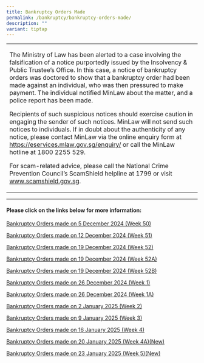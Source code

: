 ```yaml
---
title: Bankruptcy Orders Made
permalink: /bankruptcy/bankruptcy-orders-made/
description: ""
variant: tiptap
---
```

<table style="minWidth: 25px">
<colgroup>
<col>
</colgroup>
<tbody>
<tr>
<td rowspan="1" colspan="1">
<p>The Ministry of Law has been alerted to a case involving the falsification
of a notice purportedly issued by the Insolvency &amp; Public Trustee’s
Office. In this case, a notice of bankruptcy orders was doctored to show
that a bankruptcy order had been made against an individual, who was then
pressured to make payment. The individual notified MinLaw about the matter,
and a police report has been made.</p>
<p>Recipients of such suspicious notices should exercise caution in engaging
the sender of such notices. MinLaw will not send such notices to individuals.
If in doubt about the authenticity of any notice, please contact MinLaw
via the online enquiry form at <a href="https://eservices.mlaw.gov.sg/enquiry/" rel="noopener nofollow" target="_blank">https://eservices.mlaw.gov.sg/enquiry/</a> or
call the MinLaw hotline at 1800 2255 529.</p>
<p>For scam-related advice, please call the National Crime Prevention Council’s
ScamShield helpline at 1799 or visit <a href="https://www.scamshield.gov.sg/" rel="noopener nofollow" target="_blank">www.scamshield.gov.sg</a>.</p>
</td>
</tr>
</tbody>
</table>
<hr>
<h4><strong>Please click on the links below for more information:</strong></h4>
<p><a href="/files/BOs Made/Bankruptcy_Orders_made_on_5_December_2024__Week_50_.pdf" rel="noopener nofollow" target="_blank">Bankruptcy Orders made on 5 December 2024 (Week 50)</a>
</p>
<p><a href="/files/BOs Made/Bankruptcy_Orders_made_on_12_December_2024__Week_51_.pdf" rel="noopener nofollow" target="_blank">Bankruptcy Orders made on 12 December 2024 (Week 51)</a>
</p>
<p><a href="/files/BOs Made/Bankruptcy_Orders_made_on_19_December_2024__Week_52_.pdf" rel="noopener nofollow" target="_blank">Bankruptcy Orders made on 19 December 2024 (Week 52)</a>
</p>
<p><a href="/files/BOs Made/Bankruptcy_Orders_made_on_19_December_2024__Week_52A_.pdf" rel="noopener nofollow" target="_blank">Bankruptcy Orders made on 19 December 2024 (Week 52A)</a>
</p>
<p><a href="/files/BOs Made/Bankruptcy_Orders_made_on_19_December_2024__Week_52B_.pdf" rel="noopener nofollow" target="_blank">Bankruptcy Orders made on 19 December 2024 (Week 52B)</a>
</p>
<p><a href="/files/BOs Made/Bankruptcy_Orders_made_on_26_December_2024__Week_1_.pdf" rel="noopener nofollow" target="_blank">Bankruptcy Orders made on 26 December 2024 (Week 1)</a>
</p>
<p><a href="/files/BOs Made/Bankruptcy_Orders_made_on_26_December_2024__Week_1A_.pdf" rel="noopener nofollow" target="_blank">Bankruptcy Orders made on 26 December 2024 (Week 1A)</a>
</p>
<p><a href="/files/BOs Made/Bankruptcy_Orders_made_on_2_January_2025__Week_2_.pdf" rel="noopener nofollow" target="_blank">Bankruptcy Orders made on 2 January 2025 (Week 2)</a>
</p>
<p><a href="/files/BOs Made/Bankruptcy_Orders_made_on_9_January_2025__Week_3_.pdf" rel="noopener nofollow" target="_blank">Bankruptcy Orders made on 9 January 2025 (Week 3)</a>
</p>
<p><a href="/files/BOs Made/Bankruptcy_Orders_made_on_16_January_2025__Week_4_.pdf" rel="noopener nofollow" target="_blank">Bankruptcy Orders made on 16 January 2025 (Week 4)</a>
</p>
<p><a href="/files/BOs Made/Bankruptcy_Orders_made_on_20_January_2025__Week_4A_.pdf" rel="noopener nofollow" target="_blank">Bankruptcy Orders made on 20 January 2025 (Week 4A)(New)</a>
</p>
<p><a href="/files/BOs Made/Bankruptcy_Orders_made_on_23_January_2025__Week_5_.pdf" rel="noopener nofollow" target="_blank">Bankruptcy Orders made on 23 January 2025 (Week 5)(New)</a>
</p>
<p></p>